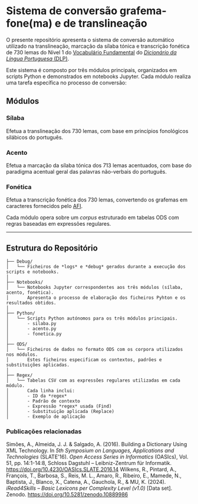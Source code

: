 # Sistema de conversão grafema-fone(ma) e de translineação
O presente repositório apresenta o sistema de conversão automático utilizado na translineação, marcação da sílaba tónica e transcrição fonética de 730 lemas do Nível 1 do [Vocabulário Fundamental](https://doi.org/10.5281/zenodo.10889986) do [_Dicionário da Língua Portuguesa_ (DLP)](https://dicionario.acad-ciencias.pt/).

Este sistema é composto por três módulos principais, organizados em scripts Python e demonstrados em notebooks Jupyter. Cada módulo realiza uma tarefa específica no processo de conversão:
## Módulos

### Sílaba
Efetua a translineação dos 730 lemas, com base em princípios fonológicos silábicos do português.

### Acento 
Efetua a marcação da sílaba tónica dos 713 lemas acentuados, com base do paradigma acentual geral das palavras não-verbais do português.

### Fonética
Efetua a transcrição fonética dos 730 lemas, convertendo os grafemas em caracteres fornecidos pelo [AFI](https://www.internationalphoneticassociation.org/).

Cada módulo opera sobre um *corpus* estruturado em tabelas ODS com regras baseadas em expressões regulares.

---

## Estrutura do Repositório

```
├── Debug/
│   └── Ficheiros de *logs* e *debug* gerados durante a execução dos scripts e notebooks.
│
├── Notebooks/
│   └── Notebooks Jupyter correspondentes aos três módulos (sílaba, acento, fonética).
│       Apresenta o processo de elaboração dos ficheiros Pyhton e os resultados obtidos.
│
├── Python/
│   └── Scripts Python autónomos para os três módulos principais.
│       - silaba.py
│       - acento.py
│       - fonetica.py
│
├── ODS/
│   └── Ficheiros de dados no formato ODS com os corpora utilizados nos módulos.
│       Estes ficheiros especificam os contextos, padrões e substituições aplicadas.
│
├── Regex/
│   └── Tabelas CSV com as expressões regulares utilizadas em cada módulo.
│       Cada linha inclui:
│       - ID da *regex*
│       - Padrão de contexto
│       - Expressão *regex* usada (Find)
│       - Substituição aplicada (Replace)
│       - Exemplo de aplicação
```

### Publicações relacionadas
Simões, A., Almeida, J. J. & Salgado, A. (2016). Building a Dictionary Using XML Technology. In *5th Symposium on Languages, Applications and Technologies* (SLATE'16). *Open Access Series in Informatics* (OASIcs), Vol. 51, pp. 14:1-14:8, Schloss Dagstuhl – Leibniz-Zentrum für Informatik. <https://doi.org/10.4230/OASIcs.SLATE.2016.14>
Wilkens, R., Pintard, A., François, T., Barbosa, S., Reis, M. L., Amaro, R., Ribeiro, E., Mamede, N., Baptista, J., Blanco, X., Catena, A., Gauchola, R., & MU, K. (2024). *iRead4Skills – Basic Lexicons per Complexity Level (v1.0)* [Data set]. Zenodo. <https://doi.org/10.5281/zenodo.10889986>
